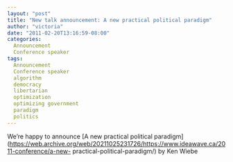 ```yaml
---
layout: "post"
title: "New talk announcement: A new practical political paradigm"
author: "victoria"
date: "2011-02-20T13:16:59-08:00"
categories:
  Announcement
  Conference speaker
tags: 
  Announcement
  Conference speaker
  algorithm
  democracy
  libertarian
  optimization
  optimizing government
  paradigm
  politics
---
```


We’re happy to announce [A new practical political
paradigm](https://web.archive.org/web/20211025231726/https://www.ideawave.ca/2011-conference/a-new-
practical-political-paradigm/) by Ken Wiebe


[//]: # (Retrieved from https://web.archive.org/web/20211026001057/https://www.ideawave.ca/new-talk-announcement-a-new-practical-political-paradigm/)